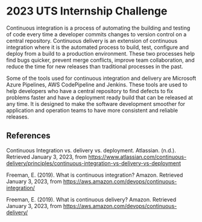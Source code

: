 # 2023 UTS Internship Challenge

Continuous integration is a process of automating the building and testing of code every time a developer commits changes to version control on a central repository. Continuous delivery is an extension of continuous integration where it is the automated process to build, test, configure and deploy from a build to a production environment. These two processes help find bugs quicker, prevent merge conflicts, improve team collaboration, and reduce the time for new releases than traditional processes in the past.

Some of the tools used for continuous integration and delivery are Microsoft Azure Pipelines, AWS CodePipeline and Jenkins. These tools are used to help developers who have a central repository to find defects to fix problems faster and have a deployment ready build that can be released at any time. It is designed to make the software development smoother for application and operation teams to have more consistent and reliable releases.


## References

Continuous Integration vs. delivery vs. deployment. Atlassian. (n.d.). Retrieved January 3, 2023, from https://www.atlassian.com/continuous-delivery/principles/continuous-integration-vs-delivery-vs-deployment 

Freeman, E. (2019). What is continuous integration? Amazon. Retrieved January 3, 2023, from https://aws.amazon.com/devops/continuous-integration/ 

Freeman, E. (2019). What is continuous delivery? Amazon. Retrieved January 3, 2023, from https://aws.amazon.com/devops/continuous-delivery/ 
